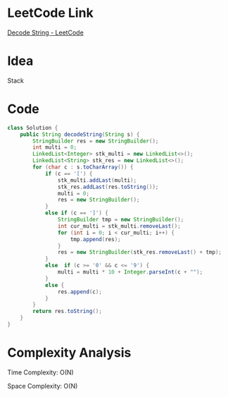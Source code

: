 # LeetCode Link

[Decode String - LeetCode](https://leetcode.com/problems/decode-string/)

# Idea

Stack

# Code

```java
class Solution {
    public String decodeString(String s) {
        StringBuilder res = new StringBuilder();
        int multi = 0;
        LinkedList<Integer> stk_multi = new LinkedList<>();
        LinkedList<String> stk_res = new LinkedList<>();
        for (char c : s.toCharArray()) {
            if (c == '[') {
                stk_multi.addLast(multi);
                stk_res.addLast(res.toString());
                multi = 0;
                res = new StringBuilder();
            }
            else if (c == ']') {
                StringBuilder tmp = new StringBuilder();
                int cur_multi = stk_multi.removeLast();
                for (int i = 0; i < cur_multi; i++) {
                    tmp.append(res);
                }
                res = new StringBuilder(stk_res.removeLast() + tmp);
            }
            else  if (c >= '0' && c <= '9') {
                multi = multi * 10 + Integer.parseInt(c + "");
            }
            else {
                res.append(c);
            }
        }
        return res.toString();
    }
}
```

# Complexity Analysis

Time Complexity: O(N)

Space Complexity: O(N)

